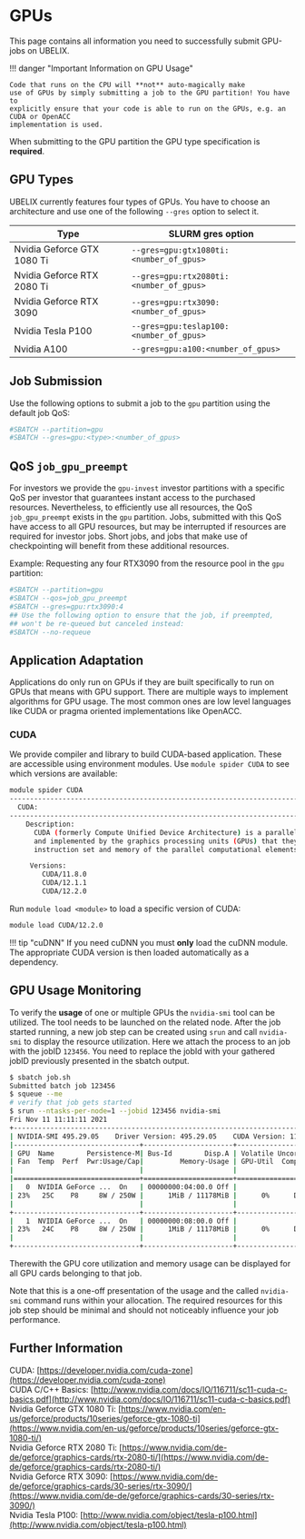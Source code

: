 # GPUs

This page contains all information you need to successfully submit GPU-jobs on
UBELIX.

!!! danger "Important Information on GPU Usage"

    Code that runs on the CPU will **not** auto-magically make
    use of GPUs by simply submitting a job to the GPU partition! You have to
    explicitly ensure that your code is able to run on the GPUs, e.g. an CUDA or OpenACC
    implementation is used.

When submitting to the GPU partition the GPU type specification is **required**.

## GPU Types

UBELIX currently features four types of GPUs. You have to choose an
architecture and use one of the following `--gres` option to select it.

| Type | SLURM gres option |
| ---- | ----------------- |
| Nvidia Geforce GTX 1080 Ti | `--gres=gpu:gtx1080ti:<number_of_gpus>` |
| Nvidia Geforce RTX 2080 Ti | `--gres=gpu:rtx2080ti:<number_of_gpus>` |
| Nvidia Geforce RTX 3090 | `--gres=gpu:rtx3090:<number_of_gpus>` |
| Nvidia Tesla P100 | `--gres=gpu:teslap100:<number_of_gpus>` |
| Nvidia A100 | `--gres=gpu:a100:<number_of_gpus>` |


## Job Submission

Use the following options to submit a job to the `gpu` partition using the
default job QoS:

```Bash
#SBATCH --partition=gpu
#SBATCH --gres=gpu:<type>:<number_of_gpus>
```


## QoS `job_gpu_preempt`

For investors we provide the `gpu-invest` investor partitions with a specific
QoS per investor that guarantees instant access to the purchased resources.
Nevertheless, to efficiently use all resources, the QoS `job_gpu_preempt` exists
in the `gpu` partition. Jobs, submitted with this QoS have access to all GPU
resources, but  may be interrupted if resources are required for investor jobs.
Short jobs, and jobs that make use of checkpointing will benefit from these
additional resources.

Example: Requesting any four RTX3090 from the resource pool in the `gpu`
partition:
```Bash
#SBATCH --partition=gpu
#SBATCH --qos=job_gpu_preempt
#SBATCH --gres=gpu:rtx3090:4
## Use the following option to ensure that the job, if preempted,
## won't be re-queued but canceled instead:
#SBATCH --no-requeue
```

## Application Adaptation

Applications do only run on GPUs if they are built specifically to run on GPUs
that means with GPU support. There are multiple ways to implement algorithms for
GPU usage. The most common ones are low level languages like CUDA or pragma
oriented implementations like OpenACC.

### CUDA

We provide compiler and library to build CUDA-based application. These are
accessible using environment modules. Use `module spider CUDA` to see which versions
are available:

```Bash
module spider CUDA
------------------------------------------------------------------------------------------------------------------------------------
  CUDA:
------------------------------------------------------------------------------------------------------------------------------------
    Description:
      CUDA (formerly Compute Unified Device Architecture) is a parallel computing platform and programming model created by NVIDIA
      and implemented by the graphics processing units (GPUs) that they produce. CUDA gives developers access to the virtual
      instruction set and memory of the parallel computational elements in CUDA GPUs.

     Versions:
        CUDA/11.8.0
        CUDA/12.1.1
        CUDA/12.2.0
```

Run `module load <module>` to load a specific version of CUDA:

```Bash
module load CUDA/12.2.0
```

!!! tip "cuDNN"
    If you need cuDNN you must **only** load the cuDNN module. The appropriate
    CUDA version is then loaded automatically as a dependency.

## GPU Usage Monitoring

To verify the **usage** of one or multiple GPUs the `nvidia-smi` tool can be
utilized. The tool needs to be launched on the related node. After the job
started running, a new job step can be created using `srun` and call
`nvidia-smi` to display the resource utilization. Here we attach the process to
an job with the jobID `123456`. You need to replace the jobId with your gathered
jobID previously presented in the sbatch output.

```Bash
$ sbatch job.sh
Submitted batch job 123456
$ squeue --me
# verify that job gets started
$ srun --ntasks-per-node=1 --jobid 123456 nvidia-smi
Fri Nov 11 11:11:11 2021
+-----------------------------------------------------------------------------+
| NVIDIA-SMI 495.29.05    Driver Version: 495.29.05    CUDA Version: 11.5     |
|-------------------------------+----------------------+----------------------+
| GPU  Name        Persistence-M| Bus-Id        Disp.A | Volatile Uncorr. ECC |
| Fan  Temp  Perf  Pwr:Usage/Cap|         Memory-Usage | GPU-Util  Compute M. |
|                               |                      |               MIG M. |
|===============================+======================+======================|
|   0  NVIDIA GeForce ...  On   | 00000000:04:00.0 Off |                  N/A |
| 23%   25C    P8     8W / 250W |      1MiB / 11178MiB |      0%      Default |
|                               |                      |                  N/A |
+-------------------------------+----------------------+----------------------+
|   1  NVIDIA GeForce ...  On   | 00000000:08:00.0 Off |                  N/A |
| 23%   24C    P8     8W / 250W |      1MiB / 11178MiB |      0%      Default |
|                               |                      |                  N/A |
+-------------------------------+----------------------+----------------------+
```

Therewith the GPU core utilization and memory usage can be displayed for all GPU
cards belonging to that job.

Note that this is a one-off presentation of the usage and the called
`nvidia-smi` command runs within your allocation. The required resources for
this job step should be minimal and should not noticeably influence your job
performance.

## Further Information

CUDA: [https://developer.nvidia.com/cuda-zone](https://developer.nvidia.com/cuda-zone)  
CUDA C/C++ Basics: [http://www.nvidia.com/docs/IO/116711/sc11-cuda-c-basics.pdf](http://www.nvidia.com/docs/IO/116711/sc11-cuda-c-basics.pdf)  
Nvidia Geforce GTX 1080 Ti: [https://www.nvidia.com/en-us/geforce/products/10series/geforce-gtx-1080-ti](https://www.nvidia.com/en-us/geforce/products/10series/geforce-gtx-1080-ti/)  
Nvidia Geforce RTX 2080 Ti: [https://www.nvidia.com/de-de/geforce/graphics-cards/rtx-2080-ti/](https://www.nvidia.com/de-de/geforce/graphics-cards/rtx-2080-ti/)  
Nvidia Geforce RTX 3090: [https://www.nvidia.com/de-de/geforce/graphics-cards/30-series/rtx-3090/](https://www.nvidia.com/de-de/geforce/graphics-cards/30-series/rtx-3090/)  
Nvidia Tesla P100: [http://www.nvidia.com/object/tesla-p100.html](http://www.nvidia.com/object/tesla-p100.html)
